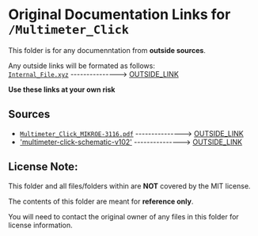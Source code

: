 # Original Documentation Links for `/Multimeter_Click`

This folder is for any documenntation from **outside sources**.

Any outside links will be formated as follows:<br>
[`Internal_File.xyz`](/OUTSIDE_DOCUMENTATION/README.md) ---------------> [OUTSIDE_LINK](https://www.youtube.com/watch?v=xvFZjo5PgG0)

**Use these links at your own risk**

<!--------------------------------------------------------------------------->
## Sources
- [`Multimeter_Click_MIKROE-3116.pdf`](Multimeter_Click_MIKROE-3116.pdf) ---------------> [OUTSIDE_LINK](https://mm.digikey.com/Volume0/opasdata/d220001/medias/docus/806/MIKROE-3116_Web.pdf)
- ['multimeter-click-schematic-v102'](multimeter-click-schematic-v102) ---------------> [OUTSIDE_LINK](https://www.mikroe.com/multimeter-click)

<!--------------------------------------------------------------------------->
## License Note:
This folder and all files/folders within are **NOT** covered by the MIT license.

The contents of this folder are meant for **reference only**.

You will need to contact the original owner of any files in this folder for license information.